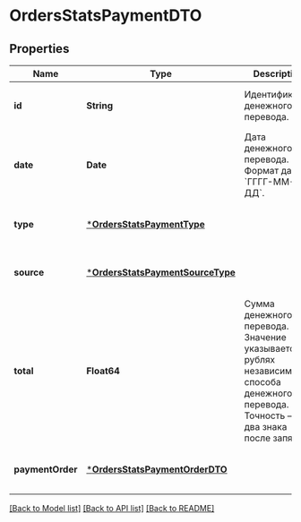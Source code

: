 # OrdersStatsPaymentDTO


## Properties
Name | Type | Description | Notes
------------ | ------------- | ------------- | -------------
**id** | **String** | Идентификатор денежного перевода. | [optional] [default to nothing]
**date** | **Date** | Дата денежного перевода.  Формат даты: &#x60;ГГГГ-ММ-ДД&#x60;.  | [optional] [default to nothing]
**type** | [***OrdersStatsPaymentType**](OrdersStatsPaymentType.md) |  | [optional] [default to nothing]
**source** | [***OrdersStatsPaymentSourceType**](OrdersStatsPaymentSourceType.md) |  | [optional] [default to nothing]
**total** | **Float64** | Сумма денежного перевода. Значение указывается в рублях независимо от способа денежного перевода. Точность — два знака после запятой.  | [optional] [default to nothing]
**paymentOrder** | [***OrdersStatsPaymentOrderDTO**](OrdersStatsPaymentOrderDTO.md) |  | [optional] [default to nothing]


[[Back to Model list]](../README.md#models) [[Back to API list]](../README.md#api-endpoints) [[Back to README]](../README.md)


